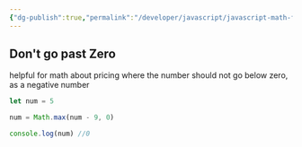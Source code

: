 ```yaml
---
{"dg-publish":true,"permalink":"/developer/javascript/javascript-math-functions/","created":"2025-04-09T22:11:01.911-05:00","updated":"2025-04-09T11:31:52.000-05:00"}
---
```


## Don't go past Zero

helpful for math about pricing where the number should not go below zero, as a negative number

```js
let num = 5

num = Math.max(num - 9, 0)

console.log(num) //0
```